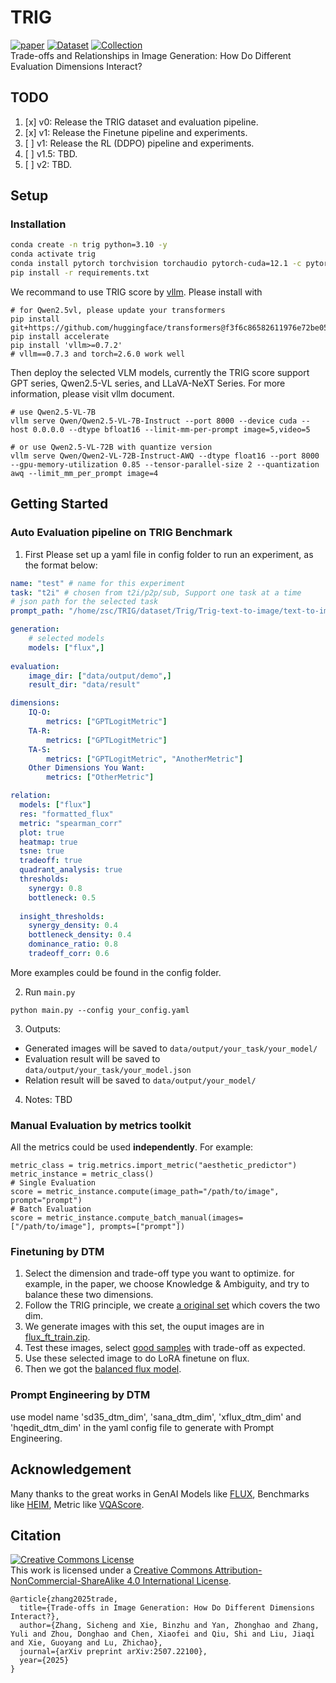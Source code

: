 # TRIG
[![paper](https://img.shields.io/badge/cs.CV-2507.22100-b31b1b?logo=arxiv&logoColor=red)](https://arxiv.org/abs/2507.22100)
[![Dataset](https://img.shields.io/badge/Dataset-TRIG-orange)](https://huggingface.co/datasets/TRIG-bench/TRIG)
[![Collection](https://img.shields.io/badge/Collection-Download-blue)](https://huggingface.co/collections/TRIG-bench/trig-6862b38b91af9bec3a4a05cb)   
Trade-offs and Relationships in Image Generation: How Do Different Evaluation Dimensions Interact?

## TODO

1. [x] v0: Release the TRIG dataset and evaluation pipeline.
2. [x] v1: Release the Finetune pipeline and experiments.
3. [ ] v1: Release the RL (DDPO) pipeline and experiments.
4. [ ] v1.5: TBD.
5. [ ] v2: TBD.

## Setup
### Installation
```bash
conda create -n trig python=3.10 -y
conda activate trig
conda install pytorch torchvision torchaudio pytorch-cuda=12.1 -c pytorch -c nvidia
pip install -r requirements.txt
```
We recommand to use TRIG score by [vllm](https://github.com/vllm-project/vllm). Please install with
```
# for Qwen2.5vl, please update your transformers
pip install git+https://github.com/huggingface/transformers@f3f6c86582611976e72be054675e2bf0abb5f775
pip install accelerate
pip install 'vllm>=0.7.2'
# vllm==0.7.3 and torch=2.6.0 work well
```
Then deploy the selected VLM models, currently the TRIG score support GPT series, Qwen2.5-VL series, and LLaVA-NeXT Series. For more information, please visit vllm document.
```
# use Qwen2.5-VL-7B
vllm serve Qwen/Qwen2.5-VL-7B-Instruct --port 8000 --device cuda --host 0.0.0.0 --dtype bfloat16 --limit-mm-per-prompt image=5,video=5

# or use Qwen2.5-VL-72B with quantize version
vllm serve Qwen/Qwen2-VL-72B-Instruct-AWQ --dtype float16 --port 8000 --gpu-memory-utilization 0.85 --tensor-parallel-size 2 --quantization awq --limit_mm_per_prompt image=4
```

## Getting Started
### Auto Evaluation pipeline on TRIG Benchmark
1. First Please set up a yaml file in config folder to run an experiment, as the format below:
```yaml
name: "test" # name for this experiment
task: "t2i" # chosen from t2i/p2p/sub, Support one task at a time
# json path for the selected task
prompt_path: "/home/zsc/TRIG/dataset/Trig/Trig-text-to-image/text-to-imgae-new1.json"

generation:
    # selected models
    models: ["flux",]
    
evaluation:
    image_dir: ["data/output/demo",]
    result_dir: "data/result"

dimensions:
    IQ-O:
        metrics: ["GPTLogitMetric"]
    TA-R:
        metrics: ["GPTLogitMetric"]
    TA-S:
        metrics: ["GPTLogitMetric", "AnotherMetric"]
    Other Dimensions You Want:
        metrics: ["OtherMetric"]

relation:
  models: ["flux"]
  res: "formatted_flux"
  metric: "spearman_corr"
  plot: true
  heatmap: true
  tsne: true
  tradeoff: true
  quadrant_analysis: true
  thresholds:
    synergy: 0.8 
    bottleneck: 0.5 
    
  insight_thresholds:
    synergy_density: 0.4
    bottleneck_density: 0.4
    dominance_ratio: 0.8
    tradeoff_corr: 0.6
```
More examples could be found in the config folder.

2. Run ```main.py```
```
python main.py --config your_config.yaml
```
3. Outputs:
- Generated images will be saved to ```data/output/your_task/your_model/```
- Evaluation result will be saved to ```data/output/your_task/your_model.json```
- Relation result will be saved to ```data/output/your_model/```
4. Notes:
TBD

### Manual Evaluation by metrics toolkit
All the metrics could be used **independently**. For example:
```
metric_class = trig.metrics.import_metric("aesthetic_predictor")
metric_instance = metric_class()
# Single Evaluation
score = metric_instance.compute(image_path="/path/to/image", prompt="prompt")
# Batch Evaluation
score = metric_instance.compute_batch_manual(images=["/path/to/image"], prompts=["prompt"])
```


### Finetuning by DTM
1. Select the dimension and trade-off type you want to optimize. for example, in the paper, we choose Knowledge & Ambiguity, and try to balance these two dimensions.
2. Follow the TRIG principle, we create [a original set](https://huggingface.co/datasets/TRIG-bench/flux-ft-ds) which covers the two dim.
3. We generate images with this set, the ouput images are in [flux_ft_train.zip](https://huggingface.co/datasets/TRIG-bench/flux_ft_train/blob/main/flux_ft_train.zip).
4. Test these images, select [good samples](https://huggingface.co/datasets/TRIG-bench/flux_ft_train/blob/main/flux_ft_72B_filtered_ids.json) with trade-off as expected.
5. Use these selected image to do LoRA finetune on flux.
6. Then we got the [balanced flux model](https://huggingface.co/TRIG-bench/FLUX_FT_LoRA_TRIG_epoch10).

### Prompt Engineering by DTM
use model name 'sd35_dtm_dim', 'sana_dtm_dim', 'xflux_dtm_dim' and 'hqedit_dtm_dim' in the yaml config file to generate with Prompt Engineering.

## Acknowledgement
Many thanks to the great works in GenAI Models like [FLUX](https://huggingface.co/black-forest-labs/FLUX.1-dev), Benchmarks like [HEIM](https://crfm.stanford.edu/helm/heim/latest/), Metric like [VQAScore](https://github.com/linzhiqiu/t2v_metrics).

## Citation
<a rel="license" href="http://creativecommons.org/licenses/by-nc-sa/4.0/"><img alt="Creative Commons License" style="border-width:0" src="https://i.creativecommons.org/l/by-nc-sa/4.0/80x15.png" /></a><br />This work is licensed under a <a rel="license" href="http://creativecommons.org/licenses/by-nc-sa/4.0/">Creative Commons Attribution-NonCommercial-ShareAlike 4.0 International License</a>.
```
@article{zhang2025trade,
  title={Trade-offs in Image Generation: How Do Different Dimensions Interact?},
  author={Zhang, Sicheng and Xie, Binzhu and Yan, Zhonghao and Zhang, Yuli and Zhou, Donghao and Chen, Xiaofei and Qiu, Shi and Liu, Jiaqi and Xie, Guoyang and Lu, Zhichao},
  journal={arXiv preprint arXiv:2507.22100},
  year={2025}
}
```
